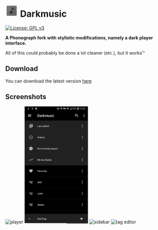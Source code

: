 # <img src="./app/src/main/res/drawable-xxxhdpi/icon_web.png" alt="icon" width="40"/> Darkmusic
[![License: GPL v3](https://img.shields.io/badge/License-GPL%20v3-blue.svg)](https://github.com/hyphenc/DarkPhonograph/blob/master/LICENSE.txt)

**A Phonograph fork with stylistic modifications, namely a dark player interface.**

All of this could probably be done a lot cleaner (etc.), but it works™

## Download ##
You can download the latest version [here](https://github.com/hyphenc/DarkPhonograph/releases/latest)

## Screenshots ##
<img src="./art/player.png" alt="player" width="200"/> <img src="./art/playlist-view.png" alt="playlist view" width="200"/> <img src="./art/sidebar.png" alt="sidebar" width="200"/> <img src="./art/tag-editor.png" alt="tag editor" width="200"/>

